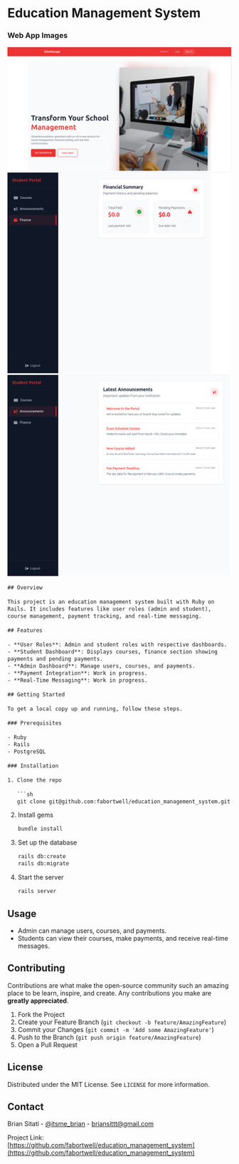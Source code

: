 
# Education Management System

### Web App Images
![Home_Page](app/assets/images/homepage.png)
![Dashboard](app/assets/images/dashboardfinance.png)
![Announcements_section](app/assets/images/announcements.png)
```
## Overview

This project is an education management system built with Ruby on Rails. It includes features like user roles (admin and student), course management, payment tracking, and real-time messaging.

## Features

- **User Roles**: Admin and student roles with respective dashboards.
- **Student Dashboard**: Displays courses, finance section showing payments and pending payments.
- **Admin Dashboard**: Manage users, courses, and payments.
- **Payment Integration**: Work in progress.
- **Real-Time Messaging**: Work in progress.

## Getting Started

To get a local copy up and running, follow these steps.

### Prerequisites

- Ruby
- Rails
- PostgreSQL

### Installation

1. Clone the repo

   ```sh
   git clone git@github.com:fabortwell/education_management_system.git
   ```

2. Install gems

   ```sh
   bundle install
   ```

3. Set up the database

   ```sh
   rails db:create
   rails db:migrate
   ```

4. Start the server

   ```sh
   rails server
   ```

## Usage

- Admin can manage users, courses, and payments.
- Students can view their courses, make payments, and receive real-time messages.

## Contributing

Contributions are what make the open-source community such an amazing place to be learn, inspire, and create. Any contributions you make are **greatly appreciated**.

1. Fork the Project
2. Create your Feature Branch (`git checkout -b feature/AmazingFeature`)
3. Commit your Changes (`git commit -m 'Add some AmazingFeature'`)
4. Push to the Branch (`git push origin feature/AmazingFeature`)
5. Open a Pull Request

## License

Distributed under the MIT License. See `LICENSE` for more information.

## Contact

Brian Sitati - [@itsme_brian](https://x.com/itsme_brian) - briansittt@gmail.com

Project Link: [https://github.com/fabortwell/education_management_system](https://github.com/fabortwell/education_management_system)
```
